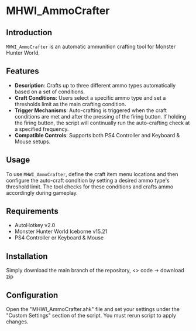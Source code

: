 # MHWI_AmmoCrafter

## Introduction
`MHWI_AmmoCrafter` is an automatic  ammunition crafting tool for Monster Hunter World.

## Features
- **Description**: Crafts up to three different ammo types automatically based on a set of conditions.
- **Craft Conditions**: Users select a specific ammo type and set a thresholds limit as the main crafting condition.
- **Trigger Mechanisms**: Auto-crafting is triggered when the craft conditions are met and after the pressing of the firing button. If holding the firing button, the script will continually run the auto-crafting check at a specified frequency.
- **Compatible Controls**: Supports both PS4 Controller and Keyboard & Mouse setups.

## Usage
To use `MHWI_AmmoCrafter`, define the craft item menu locations and then configure the auto-craft condition by setting a desired ammo type's threshold limit. The tool checks for these conditions and crafts ammo accordingly during gameplay.

## Requirements
- AutoHotkey v2.0
- Monster Hunter World Iceborne v15.21
- PS4 Controller or Keyboard & Mouse

## Installation
Simply download the main branch of the repository, <> code -> download zip

## Configuration
Open the "MHWI_AmmoCrafter.ahk" file and set your settings under the "Custom Settings" section of the script. You must rerun script to apply changes.

